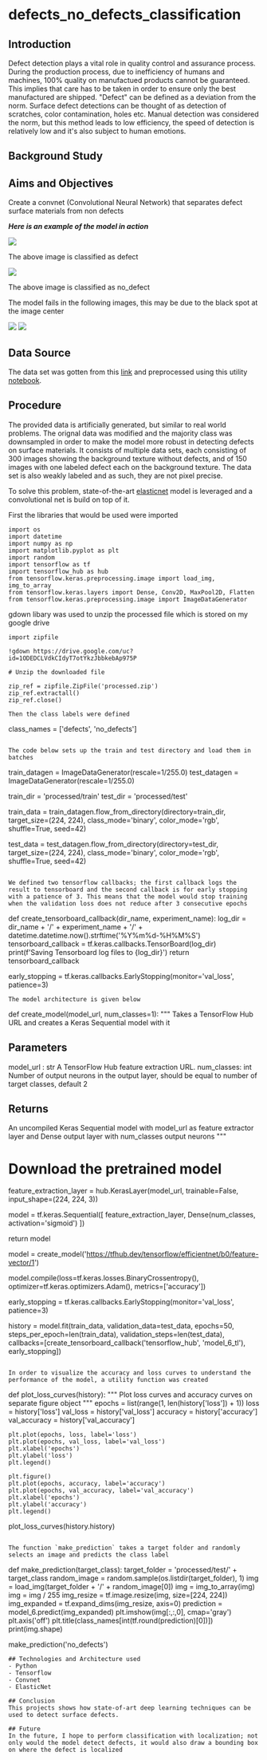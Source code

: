# defects_no_defects_classification

## Introduction 
Defect detection plays a vital role in quality control and assurance process. During the production process, due to inefficiency of humans and machines, 100% quality on manufactued products cannot be guaranteed. This implies that care has to be taken in order to ensure only the best manufactured are shipped. "Defect" can be defined as a deviation from the norm. Surface defect detections can be thought of as detection of scratches, color contamination, holes etc. Manual detection was considered the norm, but this method leads to low efficiency, the speed of detection is relatively low and it's also subject to human emotions.

## Background Study

## Aims and Objectives
Create a convnet (Convolutional Neural Network) that separates defect surface materials from non defects

***Here is an example of the model in action***

![](https://github.com/samie-hash/data-science-repo/blob/main/defects_no_defects_classification/defect_2.png)

The above image is classified as defect

![](https://github.com/samie-hash/data-science-repo/blob/main/defects_no_defects_classification/no_defect.png)

The above image is classified as no_defect

The model fails in the following images, this may be due to the black spot at the image center

![](https://github.com/samie-hash/data-science-repo/blob/main/defects_no_defects_classification/no_defect_missed.png)
![](https://github.com/samie-hash/data-science-repo/blob/main/defects_no_defects_classification/defect_1.png)

## Data Source
The data set was gotten from this [link](https://conferences.mpi-inf.mpg.de/dagm/2007/prizes.html) and preprocessed using this utility [notebook](https://github.com/samie-hash/data-science-repo/blob/main/defects_no_defects_classification/helper.ipynb).

## Procedure
The provided data is artificially generated, but similar to real world problems. The orignal data was modified and the majority class was downsampled in order to make the model more robust in detecting defects on surface materials. It consists of multiple data sets, each consisting of 300 images showing the background texture without defects, and of 150 images with one labeled defect each on the background texture. The data set is also weakly labeled and as such, they are not pixel precise. 

To solve this problem, state-of-the-art [elasticnet]('https://tfhub.dev/tensorflow/efficientnet/b0/feature-vector/1') model is leveraged and a convolutional net is build on top of it.
 
First the libraries that would be used were imported
```
import os
import datetime
import numpy as np
import matplotlib.pyplot as plt
import random
import tensorflow as tf
import tensorflow_hub as hub
from tensorflow.keras.preprocessing.image import load_img, img_to_array
from tensorflow.keras.layers import Dense, Conv2D, MaxPool2D, Flatten
from tensorflow.keras.preprocessing.image import ImageDataGenerator
```
gdown libary was used to unzip the processed file which is stored on my google drive

```
import zipfile

!gdown https://drive.google.com/uc?id=1ODEDCLVdkCIdyT7otYkzJbbkebAp975P

# Unzip the downloaded file

zip_ref = zipfile.ZipFile('processed.zip')
zip_ref.extractall()
zip_ref.close()
```

```
Then the class labels were defined
```
class_names = ['defects', 'no_defects']
```

The code below sets up the train and test directory and load them in batches

```
train_datagen = ImageDataGenerator(rescale=1/255.0)
test_datagen = ImageDataGenerator(rescale=1/255.0)

train_dir = 'processed/train'
test_dir = 'processed/test'

train_data = train_datagen.flow_from_directory(directory=train_dir,
                                               target_size=(224, 224),
                                               class_mode='binary',
                                               color_mode='rgb',
                                               shuffle=True,
                                                seed=42)

test_data = test_datagen.flow_from_directory(directory=test_dir,
                                               target_size=(224, 224),
                                               class_mode='binary',
                                             color_mode='rgb',
                                               shuffle=True,
                                                seed=42)
                                               
```

We defined two tensorflow callbacks; the first callback logs the result to tensorboard and the second callback is for early stopping with a patience of 3. This means that the model would stop training when the validation loss does not reduce after 3 consecutive epochs

```
def create_tensorboard_callback(dir_name, experiment_name):
  log_dir = dir_name + '/' + experiment_name + '/' + datetime.datetime.now().strftime('%Y%m%d-%H%M%S')
  tensorboard_callback = tf.keras.callbacks.TensorBoard(log_dir)
  print(f'Saving Tensorboard log files to {log_dir}')
  return tensorboard_callback
  
early_stopping = tf.keras.callbacks.EarlyStopping(monitor='val_loss', patience=3)

```
The model architecture is given below
```
def create_model(model_url, num_classes=1):
  """
  Takes a TensorFlow Hub URL and creates a Keras Sequential model with it

  Parameters
  ----------
  model_url : str
    A TensorFlow Hub feature extraction URL.
  num_classes: int
    Number of output neurons in the output layer,
    should be equal to number of target classes, default 2

  Returns
  -------
  An uncompiled Keras Sequential model with model_url as feature extractor
  layer and Dense output layer with num_classes output neurons 
  """

  # Download the pretrained model
  feature_extraction_layer = hub.KerasLayer(model_url,
                                           trainable=False,
                                           input_shape=(224, 224, 3))
  
  model = tf.keras.Sequential([
    feature_extraction_layer,
    Dense(num_classes, activation='sigmoid')
  ])

  return model
  
model = create_model('https://tfhub.dev/tensorflow/efficientnet/b0/feature-vector/1')

model.compile(loss=tf.keras.losses.BinaryCrossentropy(),
                optimizer=tf.keras.optimizers.Adam(),
                metrics=['accuracy'])
                
early_stopping = tf.keras.callbacks.EarlyStopping(monitor='val_loss', patience=3)

history = model.fit(train_data, validation_data=test_data,
            epochs=50, steps_per_epoch=len(train_data),
            validation_steps=len(test_data),
            callbacks=[create_tensorboard_callback('tensorflow_hub', 'model_6_tl'), early_stopping])
```

In order to visualize the accuracy and loss curves to understand the performance of the model, a utility function was created

```
def plot_loss_curves(history):
    """
    Plot loss curves and accuracy curves on separate figure object
    """
    epochs = list(range(1, len(history['loss']) + 1))
    loss = history['loss']
    val_loss = history['val_loss']
    accuracy = history['accuracy']
    val_accuracy = history['val_accuracy']
    
    plt.plot(epochs, loss, label='loss')
    plt.plot(epochs, val_loss, label='val_loss')
    plt.xlabel('epochs')
    plt.ylabel('loss')
    plt.legend()
    
    plt.figure()
    plt.plot(epochs, accuracy, label='accuracy')
    plt.plot(epochs, val_accuracy, label='val_accuracy')
    plt.xlabel('epochs')
    plt.ylabel('accuracy')
    plt.legend()
    
plot_loss_curves(history.history)
```

The function `make_prediction` takes a target folder and randomly selects an image and predicts the class label

```
def make_prediction(target_class):
    target_folder = 'processed/test/' + target_class
    random_image = random.sample(os.listdir(target_folder), 1)
    img = load_img(target_folder + '/' + random_image[0])
    img = img_to_array(img)
    img = img / 255
    img_resize = tf.image.resize(img, size=[224, 224])
    img_expanded = tf.expand_dims(img_resize, axis=0)
    prediction = model_6.predict(img_expanded)
    plt.imshow(img[:,:,0], cmap='gray')
    plt.axis('off')
    plt.title(class_names[int(tf.round(prediction)[0])])
    print(img.shape)
   
make_prediction('no_defects')
```
## Technologies and Architecture used
- Python
- Tensorflow
- Convnet
- ElasticNet

## Conclusion
This projects shows how state-of-art deep learning techniques can be used to detect surface defects. 

## Future
In the future, I hope to perform classification with localization; not only would the model detect defects, it would also draw a bounding box on where the defect is localized

